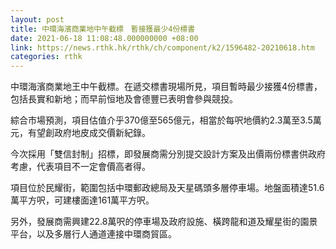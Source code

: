 ```yaml
---
layout: post
title: 中環海濱商業地中午截標　暫接獲最少4份標書
date: 2021-06-18 11:08:48.000000000 +08:00
link: https://news.rthk.hk/rthk/ch/component/k2/1596482-20210618.htm
categories: rthk
---
```


中環海濱商業地王中午截標。在遞交標書現場所見，項目暫時最少接獲4份標書，包括長實和新地；而早前恒地及會德豐已表明會參與競投。

綜合市場預測，項目估值介乎370億至565億元，相當於每呎地價約2.3萬至3.5萬元，有望創政府地皮成交價新紀錄。

今次採用「雙信封制」招標，即發展商需分別提交設計方案及出價兩份標書供政府考慮，代表項目不一定會價高者得。

項目位於民耀街，範圍包括中環郵政總局及天星碼頭多層停車場。地盤面積達51.6萬平方呎，可建樓面達161萬平方呎。

另外，發展商需興建22.8萬呎的停車場及政府設施、橫跨龍和道及耀星街的園景平台，以及多層行人通道連接中環商貿區。
